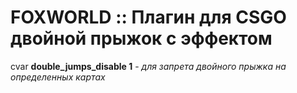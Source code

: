 # FOXWORLD :: Плагин для CSGO двойной прыжок с эффектом
cvar **double_jumps_disable 1** - _для запрета двойного прыжка на определенных картах_
